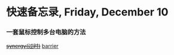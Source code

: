 # 快速备忘录, Friday, December 10

### 一套鼠标控制多台电脑的方法

[~~synergy(过时)~~](https://sourceforge.net/projects/synergy-stable-builds/)
[barrier](https://github.com/debauchee/barrier)
